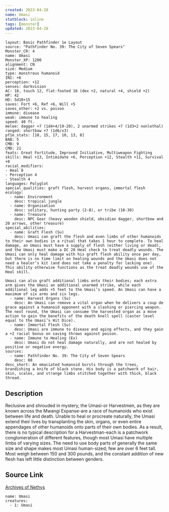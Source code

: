 ```yaml
---
created: 2023-04-28
name: Umasi
statblock: inline
tags: [monster]
updated: 2023-04-28
---
```

```statblock
layout: Basic Pathfinder 1e Layout
source: "Pathfinder No. 39: The City of Seven Spears"
Monster_CR: 4
name: Umasi
Monster_XP: 1200
alignment: CN
size: Medium
type: monstrous humanoid
INI: +6
perception: +12
senses: darkvision
AC: 18, touch 12, flat-footed 16 (dex +2, natural +4, shield +2)
HP: 42
HD: 5d10+15
saves: Fort +6, Ref +6, Will +5
saves_other: +2 vs. poison
immune: disease
weak: immune to healing
speed: 40 ft.
melee: dagger +7 (1d4+4/19-20), 2 unarmed strikes +7 (1d3+2 nonlethal)
ranged: shortbow +7 (1d6/x3)
pf1e_stats: [18, 15, 17, 10, 13, 8]
BAB: 5
CMB: 9
CMD: 21
feats: Great Fortitude, Improved Initiative, Multiweapon Fighting
skills: Heal +13, Intimidate +6, Perception +12, Stealth +11, Survival +8
racial_modifiers:
- Heal 8
- Perception 4
- Stealth 4
languages: Polyglot
special_qualities: graft flesh, harvest organs, immortal flesh
ecology:
  - name: Environment
    desc: tropical jungle
  - name: Organisation
    desc: solitary, hunting party (2-8), or tribe (10-30)
  - name: Treasure
    desc: NPC Gear (heavy wooden shield, obsidian dagger, shortbow and 20 arrows, other treasure)
special_abilities:
  - name: Graft Flesh (Su)
    desc: Umasi can graft the flesh and even limbs of other humanoids to their own bodies in a ritual that takes 1 hour to complete. To heal damage, an Umasi must have a supply of flesh (either living or dead), and the Umasi must make a DC 20 Heal check to treat deadly wounds. The Umasi can only heal damage with his graft flesh ability once per day, but there is no time limit on healing wounds and the Umasi does not need a healer’s kit (and does not take a penalty for lacking one). This ability otherwise functions as the treat deadly wounds use of the Heal skill.

Umasi can also graft additional limbs onto their bodies; each extra arm gives the Umasi an additional unarmed strike, while each additional leg adds +5 feet to the Umasi’s speed. An Umasi can have a maximum of six arms and six legs.
  - name: Harvest Organs (Su)
    desc: An Umasi can remove a vital organ when he delivers a coup de grace against a humanoid opponent with a slashing or piercing weapon. The next round, the Umasi can consume the harvested organ as a move action to gain the benefits of the death knell spell (caster level equal to the Umasi’s Hit Dice).
  - name: Immortal Flesh (Su)
    desc: Umasi are immune to disease and aging effects, and they gain a +2 racial bonus on saving throws against poison.
  - name: Immune to Healing (Ex)
    desc: Umasi do not heal damage naturally, and are not healed by positive or negative energy.
sources:
  - name: Pathfinder No. 39: The City of Seven Spears
    desc: 88
desc_short: An emaciated humanoid bursts through the trees, brandishing a knife of black stone. His body is a patchwork of hair, skin, scales, and strange limbs stitched together with thick, black thread.
```
## Description
Reclusive and shrouded in mystery, the Umasi-or Harvestmen, as they are known across the Mwangi Expanse-are a race of humanoids who exist between life and death. Unable to heal or procreate naturally, the Umasi extend their lives by transplanting the skin, organs, or even entire appendages of other humanoids onto parts of their own bodies. As a result, there is no typical description for a Harvestman-each is a patchwork conglomeration of different features, though most Umasi have multiple limbs of varying sizes. The need to use body parts of generally the same size and shape makes most Umasi human-sized; few are over 6 feet tall. Most weigh between 150 and 300 pounds, and the constant addition of new flesh has left little distinction between genders.
## Source Link
[Archives of Nethys](https://aonprd.com/MonsterDisplay.aspx?ItemName=Umasi)
```encounter-table
name: Umasi
creatures:
  - 1: Umasi
```

